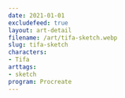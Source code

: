 ```yaml
---
date: 2021-01-01
excludefeed: true
layout: art-detail
filename: /art/tifa-sketch.webp
slug: tifa-sketch
characters:
- Tifa
arttags:
- sketch
program: Procreate
---
```

